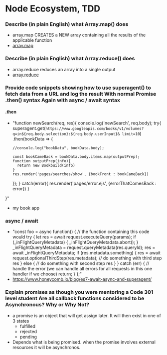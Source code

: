 # Node Ecosystem, TDD


### Describe (in plain English) what Array.map() does

- array.map CREATES a NEW array containing all the results of the appilcable function
- [array.map](https://developer.mozilla.org/en-US/docs/Web/JavaScript/Reference/Global_Objects/Array/map) 


### Describe (in plain English) what Array.reduce() does


- array.reduce reduces an array into a single output 
- [array.reduce](https://www.javascripttutorial.net/javascript-array-reduce/) 


### Provide code snippets showing how to use superagent() to fetch data from a URL and log the result With normal Promise .then() syntax Again with async / await syntax


#### .then
- "function newSearch(req, res){
  console.log('newSearch', req.body);
  try{
    superagent.get(`https://www.googleapis.com/books/v1/volumes?q=in${req.body.selection}:${req.body.userInput}& limit=10`)
    .then(bookData => {
  
      //console.log("bookData", bookData.body);
      
      const bookCameBack = bookData.body.items.map(outputPrep);
      function outputPrep(info){
        return new Bookbuild(info)
      }
      res.render('pages/searches/show', {bookFront : bookCameBack})
    });
    } catch(error){
      res.render('pages/error.ejs', {errorThatComesBack : error})
  }
  
}"
- my book app

### async / await

- "const foo = async function() {
  // the function containing this code would 
  try {
    let res = await request.executeQuery(params);
    if (_inFlightQueryMetadata) {
      _inFlightQueryMetadata.abort();
    }
    _inFlightQueryMetadata = request.queryMetadata(res.queryId);
    res = await _inFlightQueryMetadata;
    if (res.metadata.something) {
      res = await request.optionalThirdStep(res.metadata);
      // do something with third step res
    } else {
      // do something with second step res
    }
  } catch (err) {
    // handle the error (we can handle all errors for all requests in this one handler if we choose)
    return;
  }
};" 
- https://www.honeycomb.io/blog/es7-await-async-and-superagent/


### Explain promises as though you were mentoring a Code 301 level student Are all callback functions considered to be Asynchronous? Why or Why Not?

- a promise is an object that will get assign later. It will then exist in one of 3 states 
  - fulfilled
  - rejected
  - pending
- Depends what is being promised. when the promise involves external resources it will be asynchronos.